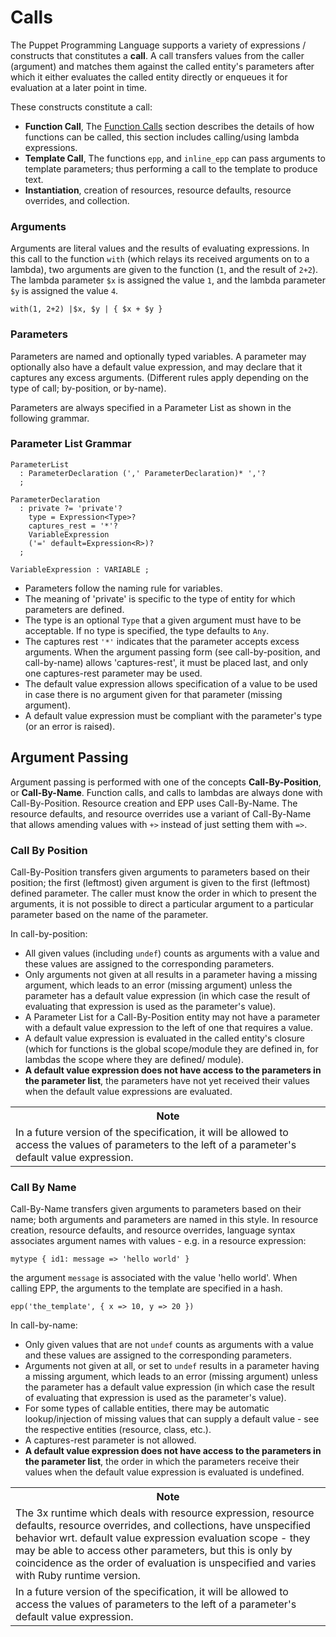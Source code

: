 Calls
===

The Puppet Programming Language supports a variety of expressions / constructs that constitutes a **call**. A call transfers values from the caller (argument) and matches them against
the called entity's parameters after which it either evaluates the called entity directly or
enqueues it for evaluation at a later point in time.

These constructs constitute a call:

* **Function Call**, The [Function Calls][1] section describes the details of how functions can be 
  called, this section includes calling/using lambda expressions.
* **Template Call**, The functions `epp`, and `inline_epp` can pass arguments to template parameters; 
  thus performing a call to the template to produce text.
* **Instantiation**, creation of resources, resource defaults, resource overrides, and collection.

[1]: expressions.md#function-calls

### Arguments

Arguments are literal values and the results of evaluating expressions. In this call to
the function `with` (which relays its received arguments on to a lambda), two arguments are given
to the function (`1`, and the result of `2+2`). The lambda parameter `$x` is assigned the value `1`,
and the lambda parameter `$y` is assigned the value `4`.

    with(1, 2+2) |$x, $y | { $x + $y }

### Parameters

Parameters are named and optionally typed variables. A parameter may optionally also have a default value expression, and may declare that it captures any excess arguments. (Different rules apply depending on the type of call; by-position, or by-name).

Parameters are always specified in a Parameter List as shown in the following grammar.

### Parameter List Grammar


    ParameterList
      : ParameterDeclaration (',' ParameterDeclaration)* ','?
      ;
      
    ParameterDeclaration
      : private ?= 'private'? 
        type = Expression<Type>? 
        captures_rest = '*'?
        VariableExpression 
        ('=' default=Expression<R>)?
      ;

    VariableExpression : VARIABLE ;

* Parameters follow the naming rule for variables.
* The meaning of 'private' is specific to the type of entity for which parameters are defined.
* The type is an optional `Type` that a given argument must have to be acceptable. If no type
  is specified, the type defaults to `Any`.
* The captures rest `'*'` indicates that the parameter accepts excess arguments. When the argument 
  passing form (see call-by-position, and call-by-name) allows 'captures-rest', it must be placed
  last, and only one captures-rest parameter may be used.
* The default value expression allows specification of a value to be used in case there is no 
  argument given for that parameter (missing argument).
* A default value expression must be compliant with the parameter's type (or an error is raised).

Argument Passing
---
Argument passing is performed with one of the concepts **Call-By-Position**, or **Call-By-Name**. Function calls, and calls to lambdas are always done with Call-By-Position. Resource creation and EPP uses Call-By-Name. The resource defaults, and resource overrides use a variant of Call-By-Name that allows amending values with `+>` instead of just setting them with `=>`.

### Call By Position

Call-By-Position transfers given arguments to parameters based on their position; the first (leftmost) 
given argument is given to the first (leftmost) defined parameter. The caller must know the
order in which to present the arguments, it is not possible to direct a particular argument to
a particular parameter based on the name of the parameter.

In call-by-position:

* All given values (including `undef`) counts as arguments with a value and these values
  are assigned to the corresponding parameters.
* Only arguments not given at all results in a parameter having a missing argument, which leads to an 
  error (missing argument) unless the parameter has a default value expression (in which case the 
  result of evaluating that expression is used as the parameter's value).
* A Parameter List for a Call-By-Position entity may not have a parameter with a default value
  expression to the left of one that requires a value.
* A default value expression is evaluated in the called entity's closure (which for functions 
  is the global scope/module they are defined in, for lambdas the scope where they are defined/
  module).
* **A default value expression does not have access to the parameters in the parameter list**, the
  parameters have not yet received their values when the default value expressions are evaluated.

<table>
<tr><th>Note</th></tr>
<td>
  In a future version of the specification, it will be allowed to access the values
  of parameters to the left of a parameter's default value expression.
</td>
</table>

### Call By Name

Call-By-Name transfers given arguments to parameters based on their name; both arguments and
parameters are named in this style. In resource creation, resource defaults, and resource
overrides, language syntax associates argument names with values - e.g. in a resource expression:

    mytype { id1: message => 'hello world' }
    
the argument `message` is associated with the value 'hello world'. When calling EPP, the arguments
to the template are specified in a hash.

    epp('the_template', { x => 10, y => 20 })
    
In call-by-name:

* Only given values that are not `undef` counts as arguments with a value and these values
  are assigned to the corresponding parameters.
* Arguments not given at all, or set to `undef` results in a parameter having a missing
  argument, which leads to an error (missing argument) unless the parameter
  has a default value expression (in which case the 
  result of evaluating that expression is used as the parameter's value).
* For some types of callable entities, there may be automatic lookup/injection of missing values that
  can supply a default value - see the respective entities (resource, class, etc.).
* A captures-rest parameter is not allowed.
* **A default value expression does not have access to the parameters in the parameter list**, the
  order in which the parameters receive their values when the default value expression is evaluated 
  is undefined.

<table>
<tr><th>Note</th></tr>
<tr><td>
  The 3x runtime which deals with resource expression, resource defaults, resource overrides, and 
  collections, have unspecified behavior wrt. default value expression evaluation scope - they
  may be able to access other parameters, but this is only by coincidence as the order of
  evaluation is unspecified and varies with Ruby runtime version.
</td></tr>
<tr><td>
  In a future version of the specification, it will be allowed to access the values
  of parameters to the left of a parameter's default value expression.
</td></tr>
</table>
